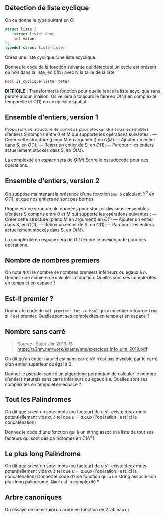 

## Détection de liste cyclique
On ce donne le type suivant en C:
```c
struct liste {
	struct liste* next;
	int value;
};
typedef struct liste liste;
```

Créez une liste cyclique. Une liste acyclique.

Donnez le code de la fonction suivante qui détecte si un cycle est présent ou non dans la liste, en O(N) avec N la taille de la liste
```c
bool is_cyclique(liste* tete)
```
**DIFFICILE** : Transformer la fonction pour quelle rende la liste acyclique sans perdre aucun maillon. On veillera à toujours le faire en O(N) en complexité temporelle et O(1) en complexité spatial.


## Ensemble d'entiers, version 1

Proposer une structure de données pour stocker des sous-ensembles d’entiers S compris entre 0 et M qui supporte les opérations suivantes :
  — Créer cette structure (prend M en argument) en $O(M)$
  — Ajouter un entier dans S, en $O(1)$;
  — Retirer un entier de S, en $O(1)$;
  — Parcourir les entiers actuellement stockés dans S, en $O(M)$.

La complexité en espace sera de $O(M)$
Écrire le pseudocode pour ces opérations.
## Ensemble d'entiers, version 2
On suppose maintenant la présence d'une fonction `pow b` calculant $2^b$ en $O(1)$, et que nos entiers ne sont pas bornés.

Proposer une structure de données pour stocker des sous-ensembles d’entiers S compris entre 0 et M qui supporte les opérations suivantes :
  — Créer cette structure (prend M en argument) en $O(1)$
  — Ajouter un entier dans S, en  $O(1)$;
  — Retirer un entier de S, en $O(1)$;
  — Parcourir les entiers actuellement stockés dans S, en $O(M)$.

La complexité en espace sera de $O(1)$
Écrire le pseudocode pour ces opérations.

## Nombre de nombres premiers

On note $\pi(n)$ le nombre de nombres premiers inférieurs ou égaux à $n$.
Donnez une manière de calculer la fonction. Quelles sont ses complexités en temps et en espace ?

## Est-il premier ?
Donnez le code de `val premier: int -> bool` qui à un entier retourne `true` si il est premier. Quelles sont ses complexités en temps et en espace ?

## Nombre sans carré
> Source : Sujet Ulm 2019 J3 https://a3nm.net/work/exams/ens/exercices_info_ulm_2019.pdf

On dit qu’un entier naturel est sans carré s’il n’est pas divisible par le carré d’un entier supérieur ou égal à $2$.

Donner le pseudo-code d’un algorithme permettant de calculer le nombre d’entiers naturels sans carré inférieurs ou égaux à $n$. Quelles sont ses complexités en temps et en espace ?

## Tout les Palindromes
On dit que $\omega$ est un sous-mots (ou facteur) de $u$ s'il existe deux mots potentiellement vide $a$, $b$ tel que $u=a.\omega.b$ (l'opération $.$ est ici la concaténation)

Donnez le code d'une fonction qui à un string associe la liste de tout ses facteurs qui sont des palindromes en $O(N^2)$

## Le plus long Palindrome
On dit que $\omega$ est un sous-mots (ou facteur) de $u$ s'il existe deux mots potentiellement vide $a$, $b$ tel que $u=a.\omega.b$ (l'opération $.$ est ici la concaténation)
Donnez le code d'une fonction qui à un string associe son plus long palindrome. Quel est la complexité ? 

## Arbre canoniques
On essaye de construire un arbre en fonction de 2 tableaux :
<!--stackedit_data:
eyJoaXN0b3J5IjpbLTEzOTEwMTA2NDRdfQ==
-->